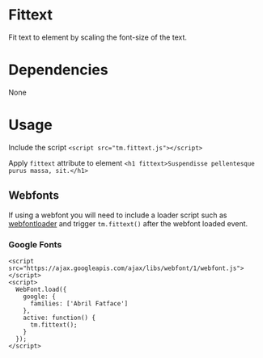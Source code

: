 # Fittext
Fit text to element by scaling the font-size of the text.

# Dependencies
None

# Usage
Include the script
`<script src="tm.fittext.js"></script>`

Apply `fittext` attribute to element
`<h1 fittext>Suspendisse pellentesque purus massa, sit.</h1>`

## Webfonts
If using a webfont you will need to include a loader script such as [webfontloader](https://github.com/typekit/webfontloader) and trigger `tm.fittext()` after the webfont loaded event.

### Google Fonts
```
<script src="https://ajax.googleapis.com/ajax/libs/webfont/1/webfont.js"></script>
<script>
  WebFont.load({
    google: {
      families: ['Abril Fatface']
    },
    active: function() {
      tm.fittext();
    }
  });
</script>
```